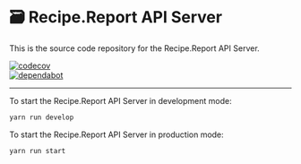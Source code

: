 # 🗃 Recipe.Report API Server  

This is the source code repository for the Recipe.Report API Server.  

[![codecov](https://codecov.io/gh/nothingworksright/api.recipe.report/branch/main/graph/badge.svg?token=ARrGqDcKhD)](https://codecov.io/gh/nothingworksright/api.recipe.report)  
[![dependabot](https://api.dependabot.com/badges/status?host=github&repo=nothingworksright/api.recipe.report)](https://github.com/nothingworksright/api.recipe.report/security/dependabot)

---  

To start the Recipe.Report API Server in development mode:  

```bash
yarn run develop
```

To start the Recipe.Report API Server in production mode:  

```bash
yarn run start
```

